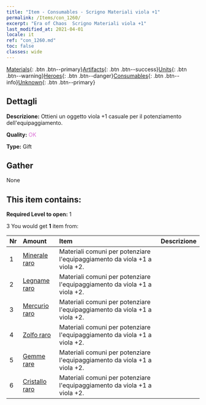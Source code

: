 ```yaml
---
title: "Item - Consumables - Scrigno Materiali viola +1"
permalink: /Items/con_1260/
excerpt: "Era of Chaos  Scrigno Materiali viola +1"
last_modified_at: 2021-04-01
locale: it
ref: "con_1260.md"
toc: false
classes: wide
---
```

 [Materials](/it/Items/){: .btn .btn--primary}[Artifacts](/it/Items/Artifacts/){: .btn .btn--success}[Units](/it/Items/Units/){: .btn .btn--warning}[Heroes](/it/Items/Heroes/){: .btn .btn--danger}[Consumables](/it/Items/Consumables/){: .btn .btn--info}[Unknown](/it/Items/Unknown/){: .btn .btn--primary}

## Dettagli
 **Descrizione:** Ottieni un oggetto viola +1 casuale per il potenziamento dell'equipaggiamento.

 **Quality:** <span style="color: #DA70D6">OK</span>

 **Type:** Gift

## Gather

  None

## This item contains:

 **Required Level to open:** 1

 3 You would get **1** item  from:

  | Nr | Amount |     Item    | Descrizione |
  |:---|:-------|:------------|:-----------:|
  | 1 | [Minerale raro](/it/Items/mat_40/) | Materiali comuni per potenziare l'equipaggiamento da viola +1 a viola +2. | 
  | 2 | [Legname raro](/it/Items/mat_41/) | Materiali comuni per potenziare l'equipaggiamento da viola +1 a viola +2. | 
  | 3 | [Mercurio raro](/it/Items/mat_42/) | Materiali comuni per potenziare l'equipaggiamento da viola +1 a viola +2. | 
  | 4 | [Zolfo raro](/it/Items/mat_43/) | Materiali comuni per potenziare l'equipaggiamento da viola +1 a viola +2. | 
  | 5 | [Gemme rare](/it/Items/mat_44/) | Materiali comuni per potenziare l'equipaggiamento da viola +1 a viola +2. | 
  | 6 | [Cristallo raro](/it/Items/mat_45/) | Materiali comuni per potenziare l'equipaggiamento da viola +1 a viola +2. | 
